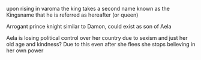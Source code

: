 upon rising in varoma the king takes a second name known as the Kingsname that he is referred as hereafter (or queen)

Arrogant prince knight similar to Damon, could exist as son of Aela

Aela is losing political control over her country due to sexism and just her old age and kindness? Due to this even after she flees she stops believing in her own power